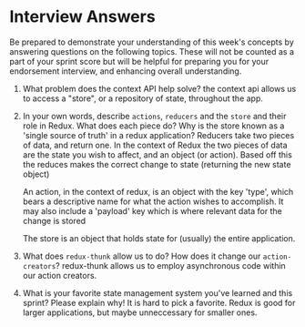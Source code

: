 # Interview Answers
Be prepared to demonstrate your understanding of this week's concepts by answering questions on the following topics. These will not be counted as a part of your sprint score but will be helpful for preparing you for your endorsement interview, and enhancing overall understanding.

1. What problem does the context API help solve?
    the context api allows us to access a "store", or a repository of state, throughout the app.

2. In your own words, describe `actions`, `reducers` and the `store` and their role in Redux. What does each piece do? Why is the store known as a 'single source of truth' in a redux application?
    Reducers take two pieces of data, and return one. In the context of Redux the two pieces of data are the state you wish to affect, and an object (or action). Based off this the reduces makes the correct change to state (returning the new state object)

    An action, in the context of redux, is an object with the key 'type', which bears a descriptive name for what the action wishes to accomplish. It may also include a 'payload' key which is where relevant data for the change is stored

    The store is an object that holds state for (usually) the entire application. 

3. What does `redux-thunk` allow us to do? How does it change our `action-creators`?
    redux-thunk allows us to employ asynchronous code within our action creators.

4. What is your favorite state management system you've learned and this sprint? Please explain why!
    It is hard to pick a favorite. Redux is good for larger applications, but maybe unneccessary for smaller ones.